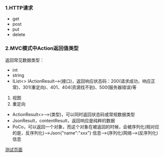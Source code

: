 ### 1.HTTP请求
+ get
+ post
+ put
+ delete
### 2.MVC模式中Action返回值类型
返回常见数据类型：
+ int
+ string
+ IList<>
IActionResult-->(接口)，返回响应状态码：200(请求成功，响应正常)、301(重定向)、401、404(资源找不到)、500(服务器错误)等
1. 视图
2. 重定向
+ ActionResult<>-->(类型)，可以同时返回状态码或常规数据类型
+ JsonResult，contentResult，返回响应是纯粹的数据
+ PoCo，可以返回一个对象，而这个对象在被返回的时候，会被序列化(相对应的是，反序列化)-->Json{"name":"xxx"}
信息-->(序列化)网络-->(反序列化)信息

[测试页面](http://test.lhjeong.cn)